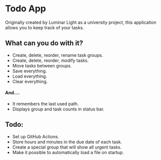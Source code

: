 # Todo App

Originally created by Luminar Light as a university project, this application allows you to keep track of your tasks.

## What can you do with it?
- Create, delete, reorder, rename task groups.
- Create, delete, reorder, modify tasks.
- Move tasks between groups.
- Save everything.
- Load everything.
- Clear everything.
#### And....
- It remembers the last used path.
- Displays group and task counts in status bar.

## Todo:
- Set up GitHub Actions.
- Store hours and minutes in the due date of each task.
- Create a special group that will show all urgent tasks.
- Make it possible to automatically load a file on startup.
